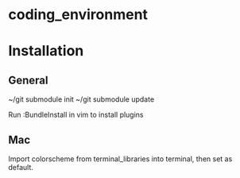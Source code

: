 coding_environment
==================

# Installation

## General

~/git submodule init
~/git submodule update

Run :BundleInstall in vim to install plugins

## Mac

Import colorscheme from terminal_libraries into terminal, then set as default.
